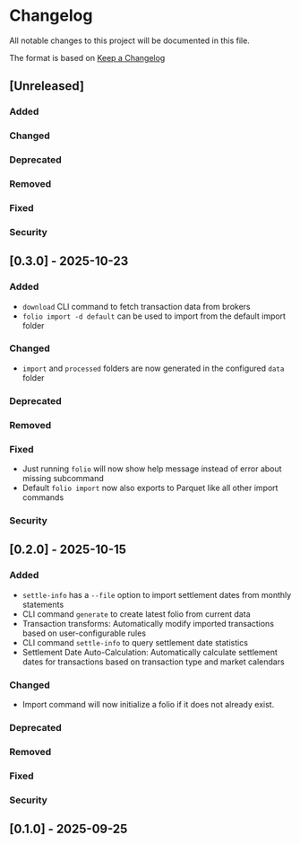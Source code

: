 # Changelog

All notable changes to this project will be documented in this file.

The format is based on [Keep a Changelog](https://keepachangelog.com/en/1.0.0/)

## [Unreleased]

### Added

### Changed

### Deprecated

### Removed

### Fixed

### Security

## [0.3.0] - 2025-10-23

### Added

- `download` CLI command to fetch transaction data from brokers
- `folio import -d default` can be used to import from the default import folder

### Changed

- `import` and `processed` folders are now generated in the configured `data` folder

### Deprecated

### Removed

### Fixed

- Just running `folio` will now show help message instead of error about missing subcommand
- Default `folio import` now also exports to Parquet like all other import commands
  
### Security

## [0.2.0] - 2025-10-15

### Added

- `settle-info` has a `--file` option to import settlement dates from monthly statements
- CLI command `generate` to create latest folio from current data
- Transaction transforms: Automatically modify imported transactions based on user-configurable rules
- CLI command `settle-info` to query settlement date statistics
- Settlement Date Auto-Calculation: Automatically calculate settlement dates for transactions based on transaction type and market calendars

### Changed

- Import command will now initialize a folio if it does not already exist.

### Deprecated

### Removed

### Fixed

### Security

## [0.1.0] - 2025-09-25
